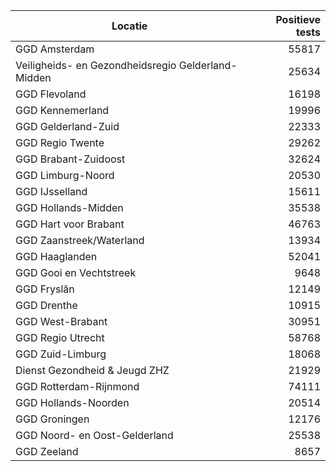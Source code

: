 | Locatie | Positieve tests |
|---------|----------------:|
| GGD Amsterdam                            | 55817 |
| Veiligheids- en Gezondheidsregio Gelderland-Midden | 25634 |
| GGD Flevoland                            | 16198 |
| GGD Kennemerland                         | 19996 |
| GGD Gelderland-Zuid                      | 22333 |
| GGD Regio Twente                         | 29262 |
| GGD Brabant-Zuidoost                     | 32624 |
| GGD Limburg-Noord                        | 20530 |
| GGD IJsselland                           | 15611 |
| GGD Hollands-Midden                      | 35538 |
| GGD Hart voor Brabant                    | 46763 |
| GGD Zaanstreek/Waterland                 | 13934 |
| GGD Haaglanden                           | 52041 |
| GGD Gooi en Vechtstreek                  |  9648 |
| GGD Fryslân                              | 12149 |
| GGD Drenthe                              | 10915 |
| GGD West-Brabant                         | 30951 |
| GGD Regio Utrecht                        | 58768 |
| GGD Zuid-Limburg                         | 18068 |
| Dienst Gezondheid & Jeugd ZHZ            | 21929 |
| GGD Rotterdam-Rijnmond                   | 74111 |
| GGD Hollands-Noorden                     | 20514 |
| GGD Groningen                            | 12176 |
| GGD Noord- en Oost-Gelderland            | 25538 |
| GGD Zeeland                              |  8657 |
